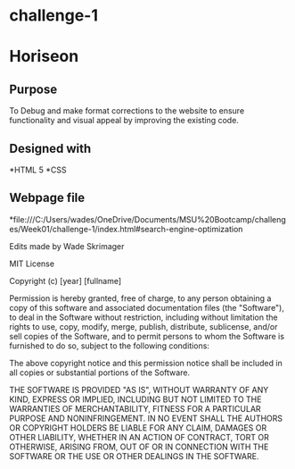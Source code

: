 
# challenge-1
# Horiseon

## Purpose
To Debug and make format corrections to the website to ensure functionality and visual appeal by improving the existing code.

## Designed with 
*HTML 5
*CSS

## Webpage file 
*file:///C:/Users/wades/OneDrive/Documents/MSU%20Bootcamp/challenges/Week01/challenge-1/index.html#search-engine-optimization

Edits made by Wade Skrimager

MIT License

Copyright (c) [year] [fullname]

Permission is hereby granted, free of charge, to any person obtaining a copy
of this software and associated documentation files (the "Software"), to deal
in the Software without restriction, including without limitation the rights
to use, copy, modify, merge, publish, distribute, sublicense, and/or sell
copies of the Software, and to permit persons to whom the Software is
furnished to do so, subject to the following conditions:

The above copyright notice and this permission notice shall be included in all
copies or substantial portions of the Software.

THE SOFTWARE IS PROVIDED "AS IS", WITHOUT WARRANTY OF ANY KIND, EXPRESS OR
IMPLIED, INCLUDING BUT NOT LIMITED TO THE WARRANTIES OF MERCHANTABILITY,
FITNESS FOR A PARTICULAR PURPOSE AND NONINFRINGEMENT. IN NO EVENT SHALL THE
AUTHORS OR COPYRIGHT HOLDERS BE LIABLE FOR ANY CLAIM, DAMAGES OR OTHER
LIABILITY, WHETHER IN AN ACTION OF CONTRACT, TORT OR OTHERWISE, ARISING FROM,
OUT OF OR IN CONNECTION WITH THE SOFTWARE OR THE USE OR OTHER DEALINGS IN THE
SOFTWARE.
